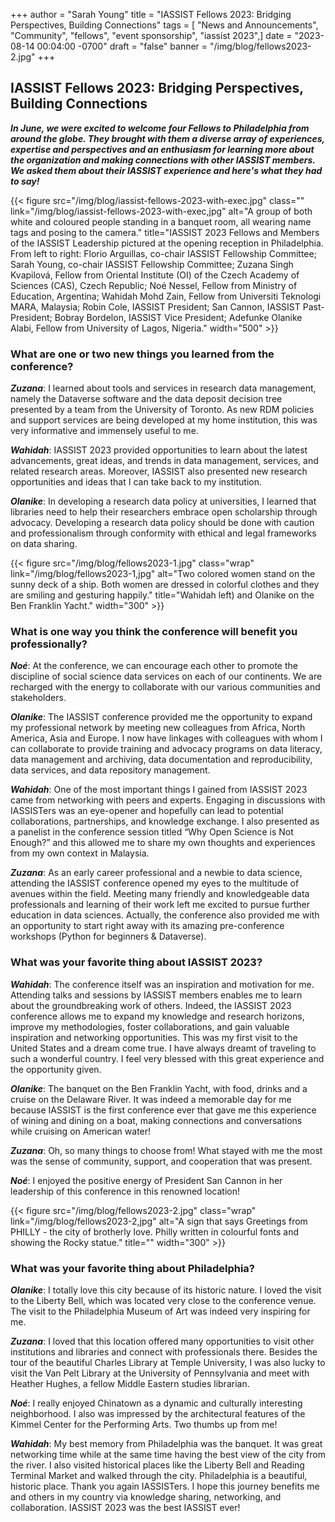 +++
author = "Sarah Young"
title = "IASSIST Fellows 2023: Bridging Perspectives, Building Connections"
tags = [ "News and Announcements", "Community", "fellows", "event sponsorship", "iassist 2023",]
date = "2023-08-14 00:04:00 -0700"
draft = "false"
banner = "/img/blog/fellows2023-2.jpg"
+++
## IASSIST Fellows 2023: Bridging Perspectives, Building Connections 

***In June, we were excited to welcome four Fellows to Philadelphia from around the globe. They brought with them a diverse array of experiences, expertise and perspectives and an enthusiasm for learning more about the organization and making connections with other IASSIST members. We asked them about their IASSIST experience and here's what they had to say!***

{{< figure src="/img/blog/iassist-fellows-2023-with-exec.jpg" class="" link="/img/blog/iassist-fellows-2023-with-exec,jpg" alt="A group of both white and coloured people standing in a banquet room, all wearing name tags and posing to the camera." title="IASSIST 2023 Fellows and Members of the IASSIST Leadership pictured at the opening reception in Philadelphia. From left to right: Florio Arguillas, co-chair IASSIST Fellowship Committee; Sarah Young, co-chair IASSIST Fellowship Committee; Zuzana Singh Kvapilová, Fellow from Oriental Institute (OI) of the Czech Academy of Sciences (CAS), Czech Republic; Noé Nessel, Fellow from Ministry of Education, Argentina; Wahidah Mohd Zain, Fellow from Universiti Teknologi MARA, Malaysia; Robin Cole, IASSIST President; San Cannon, IASSIST Past-President; Bobray Bordelon, IASSIST Vice President; Adefunke Olanike Alabi, Fellow from University of Lagos, Nigeria." width="500" >}}

### What are one or two new things you learned from the conference?

***Zuzana***: I learned about tools and services in research data management, namely the Dataverse software and the data deposit decision tree presented by a team from the University of Toronto. As new RDM policies and support services are being developed at my home institution, this was very informative and immensely useful to me. 

***Wahidah***: IASSIST 2023 provided opportunities to learn about the latest advancements, great ideas, and trends in data management, services, and related research areas. Moreover, IASSIST also presented new research opportunities and ideas that I can take back to my institution.

***Olanike***: In developing a research data policy at universities, I learned that libraries need to help their researchers embrace open scholarship through advocacy. Developing a research data policy should be done with caution and professionalism through conformity with ethical and legal frameworks on data sharing.

{{< figure src="/img/blog/fellows2023-1.jpg" class="wrap" link="/img/blog/fellows2023-1,jpg" alt="Two colored women stand on the sunny deck of a ship. Both women are dressed in colorful clothes and they are smiling and gesturing happily." title="Wahidah left) and Olanike on the Ben Franklin Yacht." width="300" >}}

### What is one way you think the conference will benefit you professionally?

***Noé***: At the conference, we can encourage each other to promote the discipline of social science data services on each of our continents. We are recharged with the energy to collaborate with our various communities and stakeholders.

***Olanike***: The IASSIST conference provided me the opportunity to expand my professional network by meeting new colleagues from Africa, North America, Asia and Europe.  I now have linkages with colleagues with whom I can collaborate to provide training and advocacy programs on data literacy, data management and archiving, data documentation and reproducibility, data services, and data repository management.

***Wahidah***: One of the most important things I gained from IASSIST 2023 came from networking with peers and experts. Engaging in discussions with IASSISTers was an eye-opener and hopefully can lead to potential collaborations, partnerships, and knowledge exchange. I also presented as a panelist in the conference session titled “Why Open Science is Not Enough?” and this allowed me to share my own thoughts and experiences from my own context in Malaysia. 

***Zuzana***: As an early career professional and a newbie to data science, attending the IASSIST conference opened my eyes to the multitude of avenues within the field. Meeting many friendly and knowledgeable data professionals and learning of their work left me excited to pursue further education in data sciences. Actually, the conference also provided me with an opportunity to start right away with its amazing pre-conference workshops (Python for beginners & Dataverse).

### What was your favorite thing about IASSIST 2023?

***Wahidah***: The conference itself was an inspiration and motivation for me. Attending talks and sessions by IASSIST members enables me to learn about the groundbreaking work of others. Indeed, the IASSIST 2023 conference allows me to expand my knowledge and research horizons, improve my methodologies, foster collaborations, and gain valuable inspiration and networking opportunities. This was my first visit to the United States and a dream come true. I have always dreamt of traveling to such a wonderful country. I feel very blessed with this great experience and the opportunity given.

***Olanike***: The banquet on the Ben Franklin Yacht, with food, drinks and a cruise on the Delaware River. It was indeed a memorable day for me because IASSIST is the first conference ever that gave me this experience of wining and dining on a boat, making connections and conversations while cruising on American water! 

***Zuzana***: Oh, so many things to choose from! What stayed with me the most was the sense of community, support, and cooperation that was present.

***Noé***: I enjoyed the positive energy of President San Cannon in her leadership of this conference in this renowned location!

{{< figure src="/img/blog/fellows2023-2.jpg" class="wrap" link="/img/blog/fellows2023-2,jpg" alt="A sign that says Greetings from PHILLY - the city of brotherly love. Philly written in colourful fonts and showing the Rocky statue." title="" width="300" >}}

### What was your favorite thing about Philadelphia?

***Olanike***: I totally love this city because of its historic nature. I loved the visit to the Liberty Bell, which was located very close to the conference venue. The visit to the Philadelphia Museum of Art was indeed very inspiring for me.

***Zuzana***: I loved that this location offered many opportunities to visit other institutions and libraries and connect with professionals there. Besides the tour of the beautiful Charles Library at Temple University, I was also lucky to visit the Van Pelt Library at the University of Pennsylvania and meet with Heather Hughes, a fellow Middle Eastern studies librarian. 

***Noé***: I really enjoyed Chinatown as a dynamic and culturally interesting neighborhood. I also was impressed by the architectural features of the Kimmel Center for the Performing Arts. Two thumbs up from me! 

***Wahidah***: My best memory from Philadelphia was the banquet. It was great networking time while at the same time having the best view of the city from the river. I also visited historical places like the Liberty Bell and Reading Terminal Market and walked through the city. Philadelphia is a beautiful, historic place. Thank you again IASSISTers. I hope this journey benefits me and others in my country via knowledge sharing, networking, and collaboration. IASSIST 2023 was the best IASSIST ever!